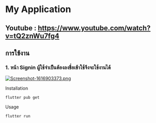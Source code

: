 # My Application

## Youtube : https://www.youtube.com/watch?v=tQ2znWu7fg4

## การใช้งาน

### 1. หน้า Signin ผู้ใช้จำเป็นต้องลงชื่อเข้าใช้จึงจะใช้งานได้

[![Screenshot-1616903373.png](https://i.postimg.cc/8C65s2bL/Screenshot-1616903373.png)](https://postimg.cc/XZn3zDmv)

Installation

```
flutter pub get
```
Usage 

```
flutter run
```

